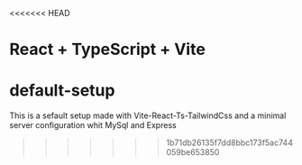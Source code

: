 <<<<<<< HEAD
# React + TypeScript + Vite

# default-setup
This is a sefault setup made with Vite-React-Ts-TailwindCss and a minimal server configuration whit MySql and Express
>>>>>>> 1b71db26135f7dd8bbc173f5ac744059be653850

